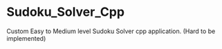 # Sudoku_Solver_Cpp
Custom Easy to Medium level Sudoku Solver cpp application. (Hard to be implemented)

